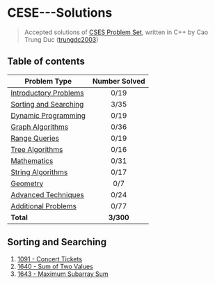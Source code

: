 # CESE---Solutions
> Accepted solutions of [CSES Problem Set](https://cses.fi/problemset/), written in C++ by Cao Trung Duc ([trungdc2003](https://cses.fi/user/105392))

## Table of contents
|                  Problem Type                   | Number Solved |
|-------------------------------------------------|:-------------:|
| [Introductory Problems](#Introductory-Problems) |      0/19     |
| [Sorting and Searching](#Sorting-and-Searching) |      3/35     |
| [Dynamic Programming](Dynamic-Programming)      |      0/19     |
| [Graph Algorithms](Graph-Algorithms)            |      0/36     |
| [Range Queries](Range-Queries)                  |      0/19     |
| [Tree Algorithms](Tree-Algorithms)              |      0/16     |
| [Mathematics](Mathematic)                       |      0/31     |
| [String Algorithms](String-Algorithms)          |      0/17     |
| [Geometry](Geometry)                            |      0/7      |
| [Advanced Techniques](Advanced-Techniques)      |      0/24     |
| [Additional Problems](Additional-Problems)      |      0/77     |
| **Total**                                       |   **3/300**   |

## Sorting and Searching
1. [1091 - Concert Tickets](source/1091%20-%20Concert%20Tickets.cpp)
3. [1640 - Sum of Two Values](source/1640%20-%20Sum%20of%20Two%20Values.cpp)
4. [1643 - Maximum Subarray Sum](source/1643%20-%20Maximum%20Subarray%20Sum.cpp)
